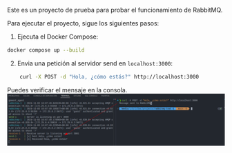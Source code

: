 Este es un proyecto de prueba para probar el funcionamiento de RabbitMQ.

Para ejecutar el proyecto, sigue los siguientes pasos:

1. Ejecuta el Docker Compose:

```bash
docker compose up --build
```

2. Envia una petición al servidor send en `localhost:3000`:

```bash
    curl -X POST -d "Hola, ¿cómo estás?" http://localhost:3000
```

Puedes verificar el mensaje en la consola.
![alt text](image.png)
